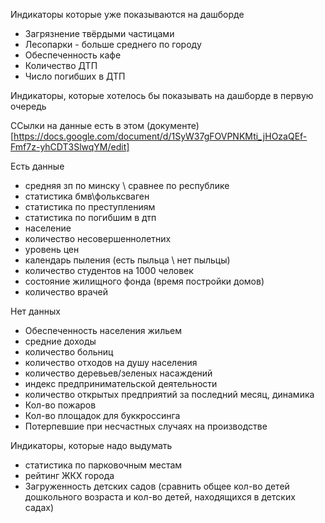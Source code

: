 Индикаторы которые уже показываются на дашборде

* Загрязнение твёрдыми частицами
* Лесопарки - больше среднего по городу
* Обеспеченность кафе
* Количество ДТП 
* Число погибших в ДТП 

Индикаторы, которые хотелось бы показывать на дашборде в первую очередь

ССылки на данные есть в этом (документе)[https://docs.google.com/document/d/1SyW37gFOVPNKMti_jHOzaQEf-Fmf7z-yhCDT3SlwqYM/edit] 

Есть данные
* средняя зп по минску \ сравнее по республике
* статистика бмв\фольксваген
* статистика по преступлениям
* статистика по погибшим в дтп
* население 
* количество несовершеннолетних 
* уровень цен
* календарь пыления (есть пыльца \ нет пыльцы)
* количество студентов на 1000 человек
* состояние жилищного фонда (время постройки домов)
* количество врачей

Нет данных
* Обеспеченность населения жильем
* средние доходы
* количество больниц
* количество отходов на душу населения
* количество деревьев/зеленых насаждений
* индекс предпринимательской деятельности
* количество открытых предприятий за последний месяц, динамика
* Кол-во пожаров
* Кол-во площадок для буккроссинга
* Потерпевшие при несчастных случаях на производстве 


Индикаторы, которые надо выдумать
* статистика по парковочным местам
* рейтинг ЖКХ города
* Загруженность детских садов (сравнить общее кол-во детей дошкольного возраста и кол-во детей, находящихся в детских садах) 
